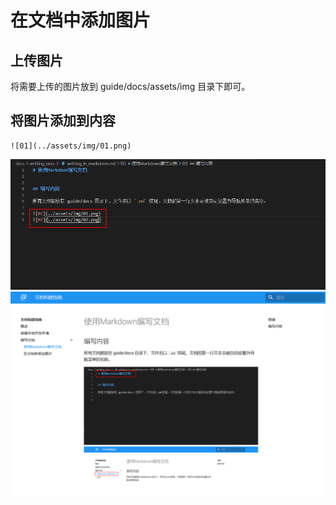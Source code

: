 # 在文档中添加图片

## 上传图片

将需要上传的图片放到 guide/docs/assets/img 目录下即可。


## 将图片添加到内容

```
![01](../assets/img/01.png)
```

![03](../assets/img/03.png)
![04](../assets/img/04.png)